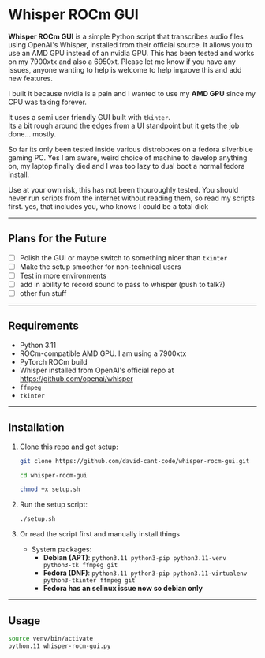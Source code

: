 # Whisper ROCm GUI

**Whisper ROCm GUI** is a simple Python script that transcribes audio files using OpenAI's Whisper, installed from their official source. It allows you to use an AMD GPU instead of an nvidia GPU. This has been tested and works on my 7900xtx and also a 6950xt. Please let me know if you have any issues, anyone wanting to help is welcome to help improve this and add new features.

I built it because nvidia is a pain and I wanted to use my **AMD GPU** since my CPU was taking forever. 

It uses a semi user friendly GUI built with `tkinter`.  
Its a bit rough around the edges from a UI standpoint but it gets the job done... mostly. 

So far its only been tested inside various distroboxes on a fedora silverblue gaming PC. Yes I am aware, weird choice of machine to develop anything on, my laptop finally died and I was too lazy to dual boot a normal fedora install. 

Use at your own risk, this has not been thouroughly tested. You should never run scripts from the internet without reading them, so read my scripts first. 
yes, that includes you, who knows I could be a total dick

---

## Plans for the Future

- [ ] Polish the GUI or maybe switch to something nicer than `tkinter`
- [ ] Make the setup smoother for non-technical users
- [ ] Test in more environments
- [ ] add in ability to record sound to pass to whisper (push to talk?)
- [ ] other fun stuff

---

## Requirements

- Python 3.11
- ROCm-compatible AMD GPU. I am using a 7900xtx
- PyTorch ROCm build
- Whisper installed from OpenAI's official repo at https://github.com/openai/whisper
- `ffmpeg`
- `tkinter`

---

## Installation

1. Clone this repo and get setup:
    ```bash
    git clone https://github.com/david-cant-code/whisper-rocm-gui.git
    ```
    ```bash
    cd whisper-rocm-gui
    ```
    ```bash
    chmod +x setup.sh
    ```

2. Run the setup script:
    ```bash
    ./setup.sh
    ```

3. Or read the script first and manually install things
    - System packages:
        - **Debian (APT)**: `python3.11 python3-pip python3.11-venv python3-tk ffmpeg git`
        - **Fedora (DNF)**: `python3.11 python3-pip python3.11-virtualenv python3-tkinter ffmpeg git`
        - **Fedora has an selinux issue now so debian only**

---

## Usage

```bash
source venv/bin/activate
python.11 whisper-rocm-gui.py
